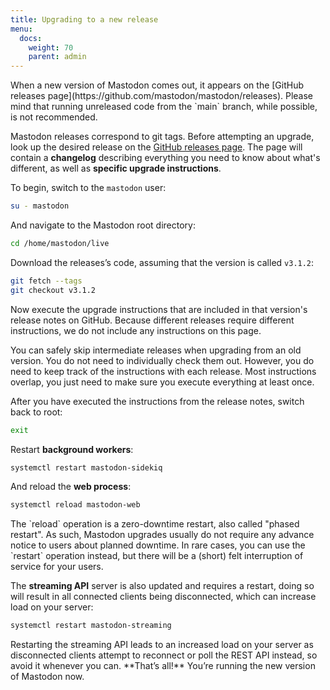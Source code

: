 ```yaml
---
title: Upgrading to a new release
menu:
  docs:
    weight: 70
    parent: admin
---
```


<hint style="info">
When a new version of Mastodon comes out, it appears on the [GitHub releases page](https://github.com/mastodon/mastodon/releases). Please mind that running unreleased code from the `main` branch, while possible, is not recommended.
</hint>

Mastodon releases correspond to git tags. Before attempting an upgrade, look up the desired release on the [GitHub releases page](https://github.com/mastodon/mastodon/releases). The page will contain a **changelog** describing everything you need to know about what's different, as well as **specific upgrade instructions**.

To begin, switch to the `mastodon` user:

```bash
su - mastodon
```

And navigate to the Mastodon root directory:

```bash
cd /home/mastodon/live
```

Download the releases’s code, assuming that the version is called `v3.1.2`:

```bash
git fetch --tags
git checkout v3.1.2
```

Now execute the upgrade instructions that are included in that version's release notes on GitHub. Because different releases require different instructions, we do not include any instructions on this page.

<hint style="info">
You can safely skip intermediate releases when upgrading from an old version. You do not need to individually check them out. However, you do need to keep track of the instructions with each release. Most instructions overlap, you just need to make sure you execute everything at least once.
</hint>

After you have executed the instructions from the release notes, switch back to root:

```bash
exit
```

Restart **background workers**:

```bash
systemctl restart mastodon-sidekiq
```

And reload the **web process**:

```bash
systemctl reload mastodon-web
```

<hint style="info">
The `reload` operation is a zero-downtime restart, also called "phased restart". As such, Mastodon upgrades usually do not require any advance notice to users about planned downtime. In rare cases, you can use the `restart` operation instead, but there will be a (short) felt interruption of service for your users.
</hint>

The **streaming API** server is also updated and requires a restart, doing so will result in all connected clients being disconnected, which can increase load on your server:

```bash
systemctl restart mastodon-streaming
```

<hint style="danger">
Restarting the streaming API leads to an increased load on your server as disconnected clients attempt to reconnect or poll the REST API instead, so avoid it whenever you can.
</hint>

<hint style="success">
**That’s all!** You’re running the new version of Mastodon now.
</hint>
